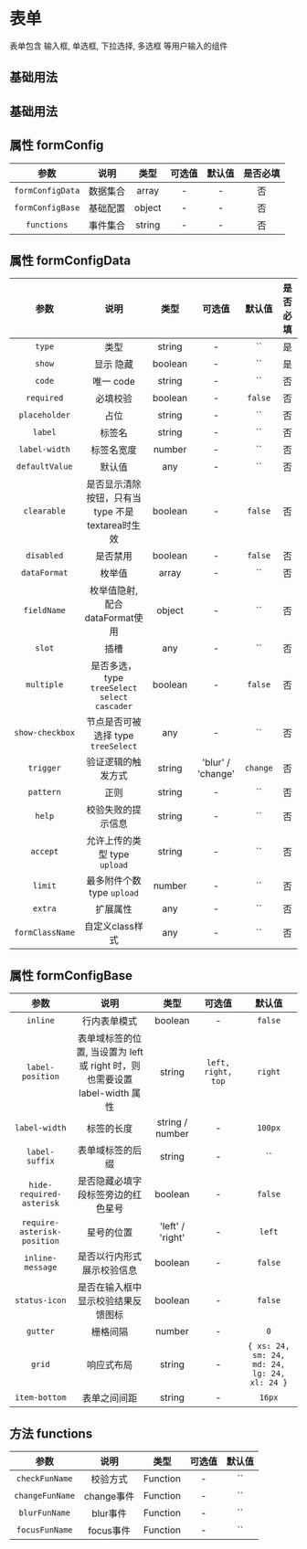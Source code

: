 <!-- 加载 demo 组件 start -->
<script setup>
import demo from './demo.vue'
import demo2 from './demo2.vue'
</script>
<!-- 加载 demo 组件 end -->

<!-- 正文开始 -->

# 表单

表单包含 输入框, 单选框, 下拉选择, 多选框 等用户输入的组件

## 基础用法

<Preview comp-name="Form" demo-name="demo">
  <demo />
</Preview>

## 基础用法

<Preview comp-name="Form" demo-name="demo2">
  <demo2 />
</Preview>

## 属性 formConfig

|       参数       |   说明   |  类型  | 可选值 | 默认值 | 是否必填 |
| :--------------: | :------: | :----: | :----: | :----: | :------: |
| `formConfigData` | 数据集合 | array  |   -    |   -    |    否    |
| `formConfigBase` | 基础配置 | object |   -    |   -    |    否    |
|   `functions`    | 事件集合 | string |   -    |   -    |    否    |

## 属性 formConfigData

|      参数       |    说明    |  类型   | 可选值 | 默认值  | 是否必填 |
| :-------------: | :--------: | :-----: | :----: | :-----: | :------: |
|     `type`      |    类型    | string  |   -    |   ``    |    是    |
|     `show`      | 显示 隐藏  | boolean |   -    |   ``    |    是    |
|     `code`      | 唯一 code  | string  |   -    |   ``    |    否    |
|   `required`    |  必填校验  | boolean |   -    | `false` |    否    |
|  `placeholder`  |    占位    | string  |   -    |   ``    |    否    |
|     `label`     |   标签名   | string  |   -    |   ``    |    否    |
|  `label-width`  | 标签名宽度 | number  |   -    |   ``    |    否    |
| `defaultValue`  |   默认值   |   any   |   -    |   ``    |    否    |
|   `clearable`   |   是否显示清除按钮，只有当 type 不是 textarea时生效   |   boolean   |   -    |   `false`    |    否    |
|   `disabled`    |   是否禁用   |   boolean   |   -    |   `false`    |    否    |
|  `dataFormat`   |   枚举值   |   array   |   -    |   ``    |    否    |
|   `fieldName`   |   枚举值隐射, 配合dataFormat使用   |   object   |   -    |   ``    |    否    |
|     `slot`      |   插槽   |   any   |   -    |   ``    |    否    |
|   `multiple`    |   是否多选， type `treeSelect` `select` `cascader`  |   boolean   |   -    |   `false`    |    否    |
| `show-checkbox` |   节点是否可被选择 type `treeSelect`   |   any   |   -    |   ``    |    否    |
|    `trigger`    |   验证逻辑的触发方式   |   string   |   'blur' / 'change'    |   `change`    |    否    |
|    `pattern`    |   正则   |   string   |   -    |   ``    |    否    |
|     `help`      |   校验失败的提示信息   |   string   |   -    |   ``    |    否    |
|    `accept`     |   允许上传的类型 type `upload`   |   string   |   -    |   ``    |    否    |
|     `limit`     |   最多附件个数 type `upload`  |   number   |   -    |   ``    |    否    |
|     `extra`     |   扩展属性   |   any   |   -    |   ``    |    否    |
| `formClassName` |   自定义class样式   |   any   |   -    |   ``    |    否    |

## 属性 formConfigBase

|            参数             |    说明    |  类型  | 可选值 |  默认值   | 
| :-------------------------: | :--------: | :----: | :----: | :-------: | 
|          `inline`           | 行内表单模式 | boolean |   -    | `false` |    
|      `label-position`       | 表单域标签的位置, 当设置为 left 或 right 时，则也需要设置 label-width 属性 | string |   `left, right, top`    | `right` |    
|        `label-width`        | 标签的长度 | string / number |   -    | `100px` |   
|       `label-suffix`        | 表单域标签的后缀 | string |   -    | `` |    
|  `hide-required-asterisk`   | 是否隐藏必填字段标签旁边的红色星号 | boolean |   -    | `false` |    
| `require-asterisk-position` | 星号的位置 | 'left' / 'right' |   -    | `left` |    
|      `inline-message`       | 是否以行内形式展示校验信息 | boolean |   -    | `false` |    
|        `status-icon`        | 是否在输入框中显示校验结果反馈图标 | boolean |   -    | `false` |    
|          `gutter`           | 栅格间隔 | number |   -    | `0` |    
|           `grid`            | 响应式布局 | string |   -    | `{ xs: 24, sm: 24, md: 24, lg: 24, xl: 24 }` |    
|        `item-bottom`        | 表单之间间距 | string |   -    | `16px` |    


## 方法 functions
|            参数             |    说明    |  类型  | 可选值 |  默认值   | 
| :-------------------------: | :--------: | :----: | :----: | :-------: | 
| `checkFunName`  |   校验方式   |   Function   |   -    |   ``    |    否    |
| `changeFunName`  |   change事件   |   Function   |   -    |   ``    |    否    |
| `blurFunName`  |   blur事件   |   Function   |   -    |   ``    |    否    |
| `focusFunName`  |   focus事件   |   Function   |   -    |   ``    |    否    |